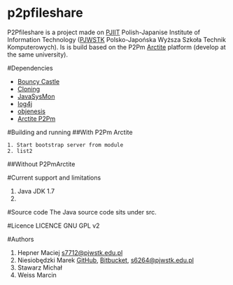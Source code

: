 p2pfileshare
============

P2Pfileshare is a project made on [PJIIT](http://www.pjwstk.edu.pl/?kat=239) Polish-Japanise Institute of Information Technology ([PJWSTK](http://www.pjwstk.edu.pl) Polsko-Japońska Wyższa Szkoła Technik Komputerowych).
Is is build based on the P2Pm [Arctite](http://p2pm.sourceforge.net) platform (develop at the same university).

#Dependencies
- [Bouncy Castle](http://www.bouncycastle.org/latest_releases.html)
- [Cloning](http://grepcode.com/snapshot/repo1.maven.org/maven2/uk.com.robust-it/cloning/1.9.0)
- [JavaSysMon](https://github.com/jezhumble/javasysmon)
- [log4j](http://logging.apache.org/log4j)
- [objenesis](http://code.google.com/p/objenesis/downloads/list)
- [Arctite P2Pm](http://p2pm.sourceforge.net)

#Building and running
##With P2Pm Arctite
```
1. Start bootstrap server from module
2. list2
```
##Without P2PmArctite

#Current support and limitations
1. Java JDK 1.7
2. 

#Source code
The Java source code sits under src.

#Licence
LICENCE GNU GPL v2

#Authors
1. Hepner Maciej [s7712@pjwstk.edu.pl](mailto:s7712@pjwstk.edu.pl)
2. Niesiobędzki Marek [GitHub](https://www.github.com/mniesiobedzki), [Bitbucket](https://bitbucket.org/mniesiobedzki),  [s6264@pjwstk.edu.pl](mailto:s6264@pjwstk.edu.pl)
3. Stawarz Michał
4. Weiss Marcin
